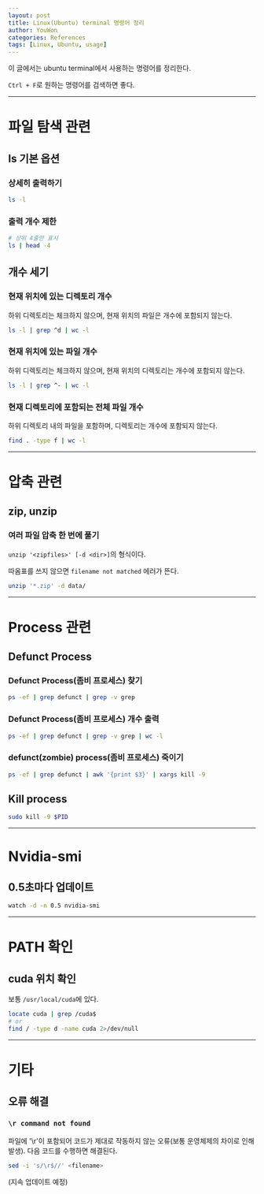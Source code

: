 ```yaml
---
layout: post
title: Linux(Ubuntu) terminal 명령어 정리
author: YouWon
categories: References
tags: [Linux, Ubuntu, usage]
---
```


이 글에서는 ubuntu terminal에서 사용하는 명령어를 정리한다.

`Ctrl + F`로 원하는 명령어를 검색하면 좋다.

---

# 파일 탐색 관련

## ls 기본 옵션

### 상세히 출력하기 

```bash
ls -l
```

### 출력 개수 제한

```bash
# 상위 4줄만 표시
ls | head -4
```

## 개수 세기

### 현재 위치에 있는 디렉토리 개수

하위 디렉토리는 체크하지 않으며, 현재 위치의 파일은  개수에 포함되지 않는다.

```bash
ls -l | grep ^d | wc -l
```

### 현재 위치에 있는 파일 개수

하위 디렉토리는 체크하지 않으며, 현재 위치의 디렉토리는 개수에 포함되지 않는다.

```bash
ls -l | grep ^- | wc -l
```

### 현재 디렉토리에 포함되는 전체 파일 개수

하위 디렉토리 내의 파일을 포함하며, 디렉토리는 개수에 포함되지 않는다.

```bash
find . -type f | wc -l
```

---

# 압축 관련

## zip, unzip

### 여러 파일 압축 한 번에 풀기

`unzip '<zipfiles>' [-d <dir>]`의 형식이다.

따옴표를 쓰지 않으면 `filename not matched` 에러가 뜬다.

```bash
unzip '*.zip' -d data/
```


---


# Process 관련

## Defunct Process

### Defunct Process(좀비 프로세스) 찾기

```bash
ps -ef | grep defunct | grep -v grep
```

### Defunct Process(좀비 프로세스) 개수 출력

```bash
ps -ef | grep defunct | grep -v grep | wc -l
```

### defunct(zombie) process(좀비 프로세스) 죽이기

```bash
ps -ef | grep defunct | awk '{print $3}' | xargs kill -9
```


## Kill process

```bash
sudo kill -9 $PID
```

---


# Nvidia-smi

## 0.5초마다 업데이트

```bash
watch -d -n 0.5 nvidia-smi
```

---

# PATH 확인

## cuda 위치 확인

보통 `/usr/local/cuda`에 있다.

```bash
locate cuda | grep /cuda$
# or
find / -type d -name cuda 2>/dev/null
```

---

# 기타

## 오류 해결 

### `\r command not found`

파일에 '\r'이 포함되어 코드가 제대로 작동하지 않는 오류(보통 운영체제의 차이로 인해 발생). 다음 코드를 수행하면 해결된다.

```bash
sed -i 's/\r$//' <filename>
```



(지속 업데이트 예정)

<!--
<center><img src="/public/img/2020-12-16-Latex-usage/0.png" width="80%" alt="KnowIT VQA"></center>
-->